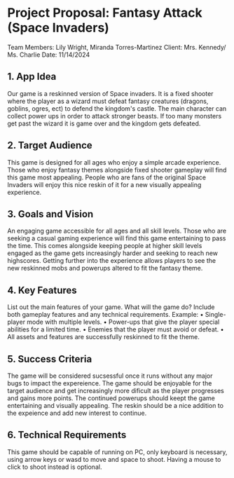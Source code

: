 # Project Proposal: Fantasy Attack (Space Invaders)

Team Members: Lily Wright, Miranda Torres-Martinez
Client: Mrs. Kennedy/ Ms. Charlie
Date: 11/14/2024

## 1. App Idea

Our game is a reskinned version of Space invaders. It is a fixed shooter where the player as a wizard must defeat fantasy creatures (dragons, goblins, ogres, ect) to defend the kingdom's castle. The main character can collect power ups in order to attack stronger beasts. If too many monsters get past the wizard it is game over and the kingdom gets defeated.

## 2. Target Audience

This game is designed for all ages who enjoy a simple arcade experience. Those who enjoy fantasy themes alongside fixed shooter gameplay will find this game most appealing. People who are fans of the original Space Invaders will enjoy this nice reskin of it for a new visually appealing experience.

## 3. Goals and Vision

An engaging game accessible for all ages and all skill levels. Those who are seeking a casual gaming experience will find this game entertaining to pass the time. This comes alongside keeping people at higher skill levels engaged as the game gets increasingly harder and seeking to reach new highscores. Getting further into the experience allows players to see the new reskinned mobs and powerups altered to fit the fantasy theme.

## 4. Key Features

List out the main features of your game. What will the game do? Include both gameplay features and any technical requirements.
Example:
 • Single-player mode with multiple levels.
 • Power-ups that give the player special abilities for a limited time.
 • Enemies that the player must avoid or defeat.
 • All assets and features are successfully reskinned to fit the theme.

## 5. Success Criteria

The game will be considered sucsessful once it runs without any major bugs to impact the expereience. The game should be enjoyable for the target audience and get increasingly more dificult as the player progresses and gains more points. The continued powerups should keept the game entertaining and visually appealing. The reskin should be a nice addition to the expeience and add new interest to continue.

## 6. Technical Requirements

This game should be capable of running on PC, only keyboard is necessary, using arrow keys or wasd to move and space to shoot. Having a mouse to click to shoot instead is optional.
